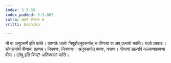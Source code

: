 ```yaml
---
index: 3.3.65
index_padded: 3.3.065
sutra: क्वणो वीणायां च
vritti: kashika

---
```

नौ वा अनुपसर्गे इति वर्तते। क्वणतेः धातोः निपूर्वादनुपसर्गाच् च वीणायां वा अप् प्रत्ययो भवति। घञो ऽपवादः। सोपसर्गार्थं वीणाया ग्रहणम्। निक्वणः, निक्वाणः। अनुपसर्गात् क्वणः, क्वाणः। वीणायां खल्वपि कल्याणप्रक्वणा वीणा। एतेषु इति किम्? अतिक्वाणो वर्तते।